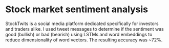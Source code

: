 # Stock market sentiment analysis 

StockTwits is a social media platform dedicated specifically for investors and traders alike. I used tweet messages to determine if the sentiment was good (bullish) or bad (bearish) using LSTMs and word embeddings to reduce dimensionality of word vectors. The resulting accuracy was ~72%. 
